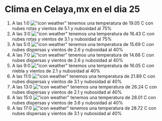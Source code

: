 # Clima en Celaya,mx en el dia 25

1. A las 1:0 !["icon weather"](http://openweathermap.org/img/w/04n.png) tenemos una temperatura de 19.05 C con nubes rotas y  vientos de 5.1 y nubosidad al 75%
1. A las 3:0 !["icon weather"](http://openweathermap.org/img/w/04n.png) tenemos una temperatura de 16.43 C con nubes rotas y  vientos de 3.1 y nubosidad al 75%
1. A las 5:0 !["icon weather"](http://openweathermap.org/img/w/03n.png) tenemos una temperatura de 15.69 C con nubes dispersas y  vientos de 2.6 y nubosidad al 40%
1. A las 7:0 !["icon weather"](http://openweathermap.org/img/w/03n.png) tenemos una temperatura de 14.66 C con nubes dispersas y  vientos de 2.6 y nubosidad al 40%
1. A las 9:0 !["icon weather"](http://openweathermap.org/img/w/50d.png) tenemos una temperatura de 16.05 C con niebla y  vientos de 2.1 y nubosidad al 40%
1. A las 11:0 !["icon weather"](http://openweathermap.org/img/w/03d.png) tenemos una temperatura de 21.89 C con nubes dispersas y  vientos de 3.1 y nubosidad al 40%
1. A las 13:0 !["icon weather"](http://openweathermap.org/img/w/03d.png) tenemos una temperatura de 26.24 C con nubes dispersas y  vientos de 2.1 y nubosidad al 40%
1. A las 15:0 !["icon weather"](http://openweathermap.org/img/w/03d.png) tenemos una temperatura de 28.01 C con nubes dispersas y  vientos de 3.6 y nubosidad al 40%
1. A las 17:0 !["icon weather"](http://openweathermap.org/img/w/03d.png) tenemos una temperatura de 28.72 C con nubes dispersas y  vientos de 3.1 y nubosidad al 40%
